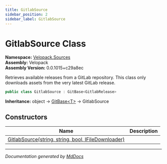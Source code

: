 ```yaml
---
title: GitlabSource
sidebar_position: 2
sidebar_label: GitlabSource
---
```

<!--  
  <auto-generated>   
    The contents of this file were generated by a tool.  
    Changes to this file may be list if the file is regenerated  
  </auto-generated>   
-->

# GitlabSource Class

**Namespace:** [Velopack.Sources](../index.md)  
**Assembly:** Velopack  
**Assembly Version:** 0.0.1015+c29a8ec

Retrieves available releases from a GitLab repository. This class only downloads assets from the very latest GitLab release.

```csharp
public class GitlabSource : GitBase<GitlabRelease>
```

**Inheritance:** object → [GitBase\<T\>](../GitBase-1/index.md) → GitlabSource

## Constructors

| Name                                                                         | Description |
| ---------------------------------------------------------------------------- | ----------- |
| [GitlabSource(string, string, bool, IFileDownloader)](constructors/index.md) |             |

___

*Documentation generated by [MdDocs](https://github.com/ap0llo/mddocs)*
